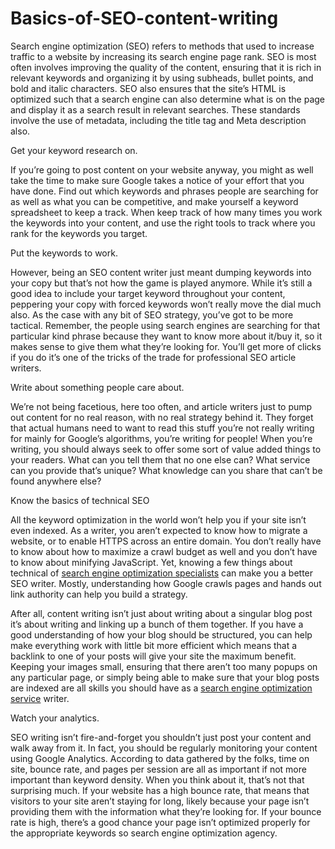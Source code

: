 # Basics-of-SEO-content-writing
Search engine optimization (SEO) refers to methods that used to increase traffic to a website by increasing its search engine page rank. SEO is most often involves improving the quality of the content, ensuring that it is rich in relevant keywords and organizing it by using subheads, bullet points, and bold and italic characters. SEO also ensures that the site’s HTML is optimized such that a search engine can also determine what is on the page and display it as a search result in relevant searches. These standards involve the use of metadata, including the title tag and Meta description also.

Get your keyword research on.

If you’re going to post content on your website anyway, you might as well take the time to make sure Google takes a notice of your effort that you have done. Find out which keywords and phrases people are searching for as well as what you can be competitive, and make yourself a keyword spreadsheet to keep a track. When keep track of how many times you work the keywords into your content, and use the right tools to track where you rank for the keywords you target.

Put the keywords to work.

However, being an SEO content writer just meant dumping keywords into your copy but that’s not how the game is played anymore. While it’s still a good idea to include your target keyword throughout your content, peppering your copy with forced keywords won’t really move the dial much also. As the case with any bit of SEO strategy, you’ve got to be more tactical. Remember, the people using search engines are searching for that particular kind phrase because they want to know more about it/buy it, so it makes sense to give them what they’re looking for. You’ll get more of clicks if you do it’s one of the tricks of the trade for professional SEO article writers.

Write about something people care about.

We’re not being facetious, here too often, and article writers just to pump out content for no real reason, with no real strategy behind it. They forget that actual humans need to want to read this stuff you’re not really writing for mainly for Google’s algorithms, you’re writing for people! When you’re writing, you should always seek to offer some sort of value added things to your readers. What can you tell them that no one else can? What service can you provide that’s unique? What knowledge can you share that can’t be found anywhere else?

Know the basics of technical SEO

All the keyword optimization in the world won’t help you if your site isn’t even indexed. As a writer, you aren’t expected to know how to migrate a website, or to enable HTTPS across an entire domain. You don’t really have to know about how to maximize a crawl budget as well and you don’t have to know about minifying JavaScript. Yet, knowing a few things about technical of <a href="https://www.hatsoffdigital.com/services/internet-marketing-agency/search-engine-optimization/">search engine optimization specialists</a> can make you a better SEO writer. Mostly, understanding how Google crawls pages and hands out link authority can help you build a strategy.

After all, content writing isn’t just about writing about a singular blog post it’s about writing and linking up a bunch of them together. If you have a good understanding of how your blog should be structured, you can help make everything work with little bit more efficient which means that a backlink to one of your posts will give your site the maximum benefit. Keeping your images small, ensuring that there aren’t too many popups on any particular page, or simply being able to make sure that your blog posts are indexed are all skills you should have as a <a href="https://www.hatsoffdigital.com/services/internet-marketing-agency/search-engine-optimization/">search engine optimization service</a> writer.

Watch your analytics.

SEO writing isn’t fire-and-forget you shouldn’t just post your content and walk away from it. In fact, you should be regularly monitoring your content using Google Analytics. According to data gathered by the folks, time on site, bounce rate, and pages per session are all as important if not more important than keyword density. When you think about it, that’s not that surprising much. If your website has a high bounce rate, that means that visitors to your site aren’t staying for long, likely because your page isn’t providing them with the information what they’re looking for. If your bounce rate is high, there’s a good chance your page isn’t optimized properly for the appropriate keywords so search engine optimization agency.
